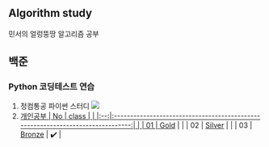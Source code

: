 ## Algorithm study
민서의 얼렁뚱땅 알고리즘 공부 

## 백준
### Python 코딩테스트 연습
1. 정컴통공 파이썬 스터디 <a href = "https://www.notion.so/3bb17ce1234e4f8d92b3d30ddb26d375" targer="_blank"><img src="https://img.shields.io/badge/Notion-000000?style=plastic&logo=Notion&logoColor=white"/>
2. 개인공부 
| No |                                     class                                     |  |
|:--:|:-------------------------------------------------------------------------------:|  |
| 01 | [Gold](https://github.com/minseo0228/algorithm-study/tree/main/Gold) |  |
| 02 | [Silver](https://github.com/minseo0228/algorithm-study/tree/main/Silver) |  |
| 03 | [Bronze](https://github.com/minseo0228/algorithm-study/tree/main/Bronze) | ✔️ |
